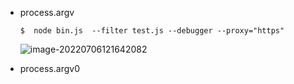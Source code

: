 

- process.argv

  ```shell
  $  node bin.js  --filter test.js --debugger --proxy="https"
  ```

  ![image-20220706121642082](E:\opensource\mrdu\assets\node\image-20220706121642082.png)

- process.argv0